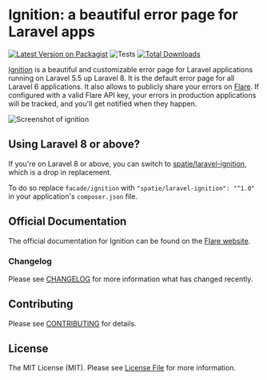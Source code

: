 # Ignition: a beautiful error page for Laravel apps

[![Latest Version on Packagist](https://img.shields.io/packagist/v/facade/ignition.svg?style=flat-square)](https://packagist.org/packages/facade/ignition)
![Tests](https://github.com/facade/ignition/workflows/Run%20tests/badge.svg)
[![Total Downloads](https://img.shields.io/packagist/dt/facade/ignition.svg?style=flat-square)](https://packagist.org/packages/facade/ignition)

[Ignition](https://flareapp.io/docs/ignition-for-laravel/introduction) is a beautiful and customizable error page for Laravel applications running on Laravel 5.5 up Laravel 8. It is the default error page for all Laravel 6 applications. It also allows to publicly share your errors on [Flare](https://flareapp.io). If configured with a valid Flare API key, your errors in production applications will be tracked, and you'll get notified when they happen.

![Screenshot of ignition](https://facade.github.io/ignition/screenshot.png)

## Using Laravel 8 or above?

If you're on Laravel 8 or above, you can switch to [spatie/laravel-ignition](https://github.com/spatie/laravel-ignition), which is a drop in replacement.

To do so replace `facade/ignition` with `"spatie/laravel-ignition": "^1.0"` in your application's `composer.json` file.

## Official Documentation

The official documentation for Ignition can be found on the [Flare website](https://flareapp.io/docs/ignition-for-laravel/installation).

### Changelog

Please see [CHANGELOG](CHANGELOG.md) for more information what has changed recently.

## Contributing

Please see [CONTRIBUTING](CONTRIBUTING.md) for details.

## License

The MIT License (MIT). Please see [License File](LICENSE.md) for more information.

